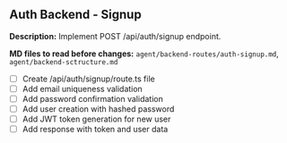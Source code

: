 ## Auth Backend - Signup

**Description:** Implement POST /api/auth/signup endpoint.

**MD files to read before changes:** `agent/backend-routes/auth-signup.md`, `agent/backend-sctructure.md`

- [ ] Create /api/auth/signup/route.ts file
- [ ] Add email uniqueness validation
- [ ] Add password confirmation validation
- [ ] Add user creation with hashed password
- [ ] Add JWT token generation for new user
- [ ] Add response with token and user data
